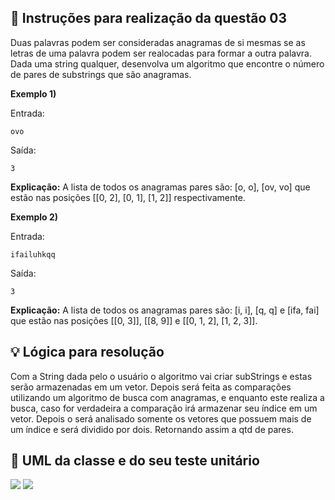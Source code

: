 ## 📝 Instruções para realização da  questão 03

Duas palavras podem ser consideradas anagramas de si mesmas se as letras de uma palavra podem ser realocadas para formar a outra palavra. Dada uma string qualquer, desenvolva um algoritmo que encontre o número de pares de substrings que são anagramas.

**Exemplo 1)**

Entrada:
```
ovo
```

Saída:
```
3
```

**Explicação:**
A lista de todos os anagramas pares são: [o, o], [ov, vo] que estão nas posições [[0, 2], [0, 1], [1, 2]] respectivamente. 


**Exemplo 2)**

Entrada:
```
ifailuhkqq
```


Saída:
```
3
```

**Explicação:**
A lista de todos os anagramas pares são: [i, i], [q, q] e [ifa, fai] que estão nas posições [[0, 3]], [[8, 9]] e [[0, 1, 2], [1, 2, 3]].


## 💡 Lógica para resolução
Com a String dada pelo o usuário o algoritmo vai criar subStrings e estas serão armazenadas em um vetor. Depois será feita as comparações utilizando um algoritmo de busca com anagramas, e enquanto este realiza a busca, caso for verdadeira a comparação irá armazenar seu índice em um vetor. Depois o será analisado somente os vetores que possuem mais de um índice e será dividido por dois. Retornando assim a qtd de pares. 
## 📃 UML da classe e do seu teste unitário
 <img src="https://ik.imagekit.io/6774657672/ParAnagrama_ZFXPGLraTKb.jpeg?ik-sdk-version=javascript-1.4.3&updatedAt=1645359118471">
 <img src="https://ik.imagekit.io/6774657672/ParAnagramaTest_XnVzb5aTRkPZ.jpeg?ik-sdk-version=javascript-1.4.3&updatedAt=1645359117775">
